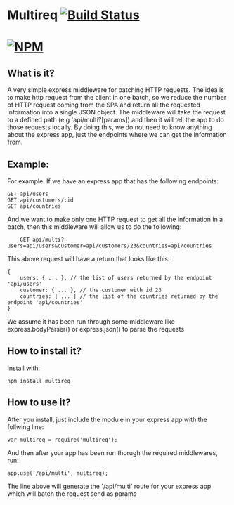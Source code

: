 # Multireq [![Build Status](https://travis-ci.org/tagisen/multireq.svg?branch=master)](https://travis-ci.org/isenbeqiri/multireq)

[![NPM](https://nodei.co/npm/multireq.png)](https://nodei.co/npm/multireq/)
=============

## What is it?

A very simple express middleware for batching HTTP requests. The idea is to make http request from the client in one batch, so we reduce the number of HTTP request coming from the SPA and return all the requested information into a single JSON object. The middleware will take the request to a defined path (e.g 'api/multi?[params]) and then it will tell the app to do those requests locally. By doing this, we do not need to know anything about the express app, just the endpoints where we can get the information from.

## Example:

For example. If we have an express app that has the following endpoints:

    GET api/users
    GET api/customers/:id
    GET api/countries

And we want to make only one HTTP request to get all the information in a batch, then this middleware will allow us to do the following:

		GET api/multi?users=api/users&customer=api/customers/23&countries=api/countries

This above request will have a return that looks like this:

    {
    	users: { ... }, // the list of users returned by the endpoint 'api/users'
    	customer: { ... }, // the customer with id 23
    	countries: { ... } // the list of the countries returned by the endpoint 'api/countries'
    }

We assume it has been run through some middleware like express.bodyParser() or express.json() to parse the requests

## How to install it?

Install with:

    npm install multireq

## How to use it?

After you install, just include the module in your express app with the follwing line:

    var multireq = require('multireq');

And then after your app has been run thorugh the required middlewares, run:

    app.use('/api/multi', multireq);

The line above will generate the '/api/multi' route for your express app which will batch the request send as params
